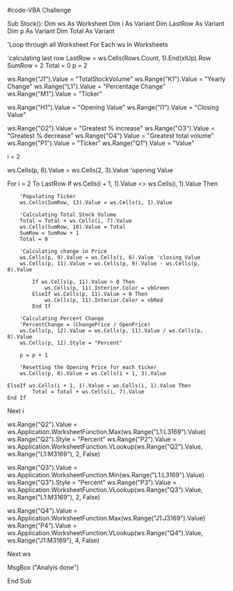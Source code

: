 #code-VBA Challenge

Sub Stock():
Dim ws As Worksheet
Dim i As Variant
Dim LastRow As Variant
Dim p As Variant
Dim Total As Variant


'Loop through all Worksheet
For Each ws In Worksheets

'calculating last row
LastRow = ws.Cells(Rows.Count, 1).End(xlUp).Row
SumRow = 2
Total = 0
p = 2

ws.Range("J1").Value = "TotalStockVolume"
ws.Range("K1").Value = "Yearly Change"
ws.Range("L1").Value = "Percentage Change"
ws.Range("M1").Value = "Ticker"

ws.Range("H1").Value = "Opening Value"
ws.Range("I1").Value = "Closing Value"

ws.Range("O2").Value = "Greatest % increase"
ws.Range("O3").Value = "Greatest % decrease"
ws.Range("O4").Value = "Greatest total volume"
ws.Range("P1").Value = "Ticker"
ws.Range("Q1").Value = "Value"

i = 2

ws.Cells(p, 8).Value = ws.Cells(2, 3).Value 'opening Value

For i = 2 To LastRow
    If ws.Cells(i + 1, 1).Value <> ws.Cells(i, 1).Value Then
    
        'Populating Ticker
        ws.Cells(SumRow, 13).Value = ws.Cells(i, 1).Value
        
        'Calculating Total Stock Volume
        Total = Total + ws.Cells(i, 7).Value
        ws.Cells(SumRow, 10).Value = Total
        SumRow = SumRow + 1
        Total = 0
        
        'Calculating change in Price
        ws.Cells(p, 9).Value = ws.Cells(i, 6).Value 'closing Value
        ws.Cells(p, 11).Value = ws.Cells(p, 9).Value - ws.Cells(p, 8).Value
                
            If ws.Cells(p, 11).Value > 0 Then
                ws.Cells(p, 11).Interior.Color = vbGreen
            ElseIf ws.Cells(p, 11).Value < 0 Then
                ws.Cells(p, 11).Interior.Color = vbRed
            End If
        
        'Calculating Percent Change
        'PercentChange = (ChangePrice / OpenPrice)
        ws.Cells(p, 12).Value = ws.Cells(p, 11).Value / ws.Cells(p, 8).Value
        ws.Cells(p, 12).Style = "Percent"
        
        p = p + 1
        
        'Resetting the Opening Price for each ticker
        ws.Cells(p, 8).Value = ws.Cells(i + 1, 3).Value
        
    ElseIf ws.Cells(i + 1, 1).Value = ws.Cells(i, 1).Value Then
            Total = Total + ws.Cells(i, 7).Value
    End If

Next i

ws.Range("Q2").Value = ws.Application.WorksheetFunction.Max(ws.Range("L1:L3169").Value)
ws.Range("Q2").Style = "Percent"
ws.Range("P2").Value = ws.Application.WorksheetFunction.VLookup(ws.Range("Q2").Value, ws.Range("L1:M3169"), 2, False)

ws.Range("Q3").Value = ws.Application.WorksheetFunction.Min(ws.Range("L1:L3169").Value)
ws.Range("Q3").Style = "Percent"
ws.Range("P3").Value = ws.Application.WorksheetFunction.VLookup(ws.Range("Q3").Value, ws.Range("L1:M3169"), 2, False)

ws.Range("Q4").Value = ws.Application.WorksheetFunction.Max(ws.Range("J1:J3169").Value)
ws.Range("P4").Value = ws.Application.WorksheetFunction.VLookup(ws.Range("Q4").Value, ws.Range("J1:M3169"), 4, False)

Next ws

MsgBox ("Analyis done")

End Sub


